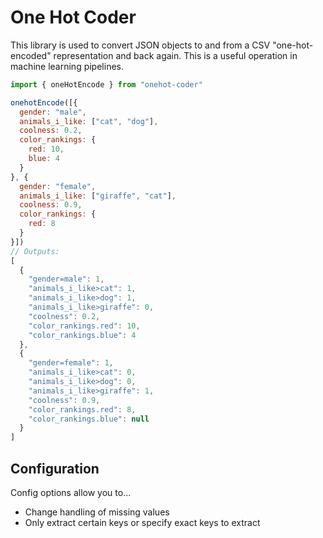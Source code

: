 # One Hot Coder

This library is used to convert JSON objects to and from a CSV "one-hot-encoded" representation and back again. This is a useful operation in machine learning pipelines.

```javascript
import { oneHotEncode } from "onehot-coder"

onehotEncode([{
  gender: "male",
  animals_i_like: ["cat", "dog"],
  coolness: 0.2,
  color_rankings: {
    red: 10,
    blue: 4
  }
}, {
  gender: "female",
  animals_i_like: ["giraffe", "cat"],
  coolness: 0.9,
  color_rankings: {
    red: 8
  }
}])
// Outputs:
[
  {
    "gender=male": 1,
    "animals_i_like>cat": 1,
    "animals_i_like>dog": 1,
    "animals_i_like>giraffe": 0,
    "coolness": 0.2,
    "color_rankings.red": 10,
    "color_rankings.blue": 4
  },
  {
    "gender=female": 1,
    "animals_i_like>cat": 0,
    "animals_i_like>dog": 0,
    "animals_i_like>giraffe": 1,
    "coolness": 0.9,
    "color_rankings.red": 8,
    "color_rankings.blue": null
  }
]
```

## Configuration

Config options allow you to...

* Change handling of missing values
* Only extract certain keys or specify exact keys to extract
